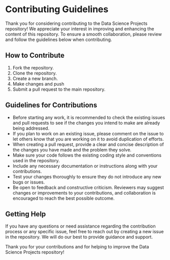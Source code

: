 # Contributing Guidelines
Thank you for considering contributing to the Data Science Projects repository! We appreciate your interest in improving and enhancing the content of this repository. To ensure a smooth collaboration, please review and follow the guidelines below when contributing.

## How to Contribute
1. Fork the repository.
2. Clone the repository.
3. Create a new branch.
4. Make changes and push
5. Submit a pull request to the main repository.

## Guidelines for Contributions
- Before starting any work, it is recommended to check the existing issues and pull requests to see if the changes you intend to make are already being addressed.
- If you plan to work on an existing issue, please comment on the issue to let others know that you are working on it to avoid duplication of efforts.
- When creating a pull request, provide a clear and concise description of the changes you have made and the problem they solve.
- Make sure your code follows the existing coding style and conventions used in the repository.
- Include any necessary documentation or instructions along with your contributions.
- Test your changes thoroughly to ensure they do not introduce any new bugs or issues.
- Be open to feedback and constructive criticism. Reviewers may suggest changes or improvements to your contributions, and collaboration is encouraged to reach the best possible outcome.

## Getting Help
If you have any questions or need assistance regarding the contribution process or any specific issue, feel free to reach out by creating a new issue in the repository. We will do our best to provide guidance and support.

Thank you for your contributions and for helping to improve the Data Science Projects repository!

